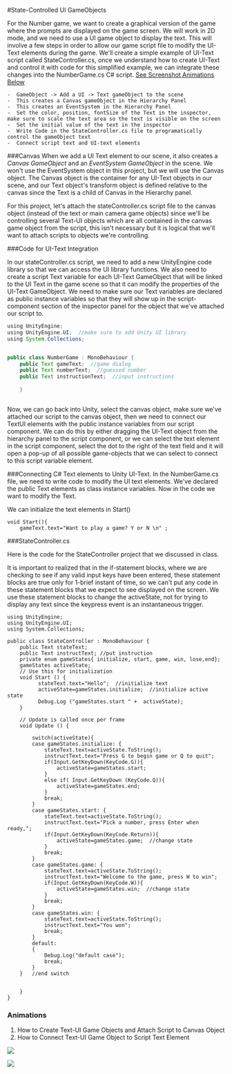 #State-Controlled UI GameObjects

For the Number game, we want to create a graphical version of the game where the prompts are displayed on the game screen.  We will work in 2D mode, and we need to use a UI game object to display  the text.  This will involve a few steps in order to allow our game script file to modify the UI-Text elements during the game. We'll create a simple example of UI-Text script called StateController.cs, once we understand how to create UI-Text and control it with code for this simplified example, we can integrate these changes into the NumberGame.cs C# script.  [See Screenshot Animations Below](https://kdoore.gitbooks.io/cs-2335/content/state_controlled_ui-text.html#animations)

    -  GameObject -> Add a UI -> Text gameObject to the scene
    -  This creates a Canvas gameObject in the Hierarchy Panel
    -  This creates an EventSystem in the Hierarchy Panel
    -  Set the color, position, fontSize of the Text in the inspector, make sure to scale the text area so the text is visible on the screen
    -  Set the initial value of the text in the inspector
    -  Write Code in the StateController.cs file to programatically control the gameObject text
    -  Connect script text and UI-text elements

###Canvas
When we add a UI Text element to our scene, it also creates a *Canvas GameObject* and an *EventSystem GameObject* in the scene.  We won't use the EventSystem object in this project, but we will use the Canvas object.  The Canvas object is the container for any UI-Text objects in our scene, and our Text object's transform object is defined relative to the canvas since the Text is a child of Canvas in the Hierarchy panel. 

For this project, let's attach the stateController.cs script file to the canvas object (instead of the text or main camera game objects) since we'll be controlling several Text-UI objects which are all contained in the canvas game object from the script, this isn't necessary but it is logical that we'll want to attach scripts to objects we're controlling.

###Code for UI-Text Integration

In our stateController.cs script, we need to add a new UnityEngine code library so that we can access the UI library functions. We also need to create a script Text variable for each UI-Text GameObject that will be linked to the UI Text in the game scene so that it can modify the properties of the UI-Text GameObject. We need to make sure our Text variables are declared as public instance variables so that they will show up in the script-component section of the inspector panel for the object that we've attached our script to.  

````java
using UnityEngine;
using UnityEngine.UI;  //make sure to add Unity UI library
using System.Collections;


public class NumberGame : MonoBehaviour {
	public Text gameText;  //game dialog
	public Text numberText;  //guessed number
	public Text instructionText;  //input instructions
	
	}
	
````

Now, we can go back into Unity, select the canvas object, make sure we've attached our script to the canvas object, then we need to connect our TextUI elements with the public instance variables from our script component. We can do this by either dragging the UI-Text object from the hierarchy panel to the script component, or we can select the text element in the script component, select the dot to the right of the text field and it will open a pop-up of all possible game-objects that we can select to connect to this script variable element.

###Connecting C# Text elements to Unity UI-Text.
In the NumberGame.cs file, we need to write code to modify the UI text elements.  We've declared the public Text elements as class instance variables.  Now in the code we want to modify the Text.

We can initialize the text elements in Start()
```
void Start(){
    gameText.text="Want to play a game? Y or N \n" ;
````

###StateController.cs 

Here is the code for the StateController project that we discussed in class. 

It is important to realized that in the if-statement blocks, where we are checking to see if any valid input keys have been entered, these statement blocks are true only for 1-brief instant of time, so we can't put any code in these statement blocks that we expect to see displayed on the screen. We use these statement blocks to change the activeState, not for trying to display any text since the keypress event is an instantaneous trigger.
 

```
using UnityEngine;
using UnityEngine.UI;
using System.Collections;

public class StateController : MonoBehaviour {
	public Text stateText;
	public Text instructText; //put instruction
	private enum gameStates{ initialize, start, game, win, lose,end};
	gameStates activeState;
	// Use this for initialization
	void Start () {
	      stateText.text="Hello";  //initialize text
	      activeState=gameStates.initialize;  //initialize active state
	      Debug.Log ("gameStates.start " +  activeState);
	}
	
	// Update is called once per frame
	void Update () {
	
		switch(activeState){
		case gameStates.initialize: {
			stateText.text=activeState.ToString();
			instructText.text="Press G to begin game or Q to quit";
			if(Input.GetKeyDown(KeyCode.G)){
				activeState=gameStates.start;
			} 
			else if( Input.GetKeyDown (KeyCode.Q)){
				activeState=gameStates.end;
			}
			break;
		}
		case gameStates.start: {
			stateText.text=activeState.ToString();
			instructText.text="Pick a number, press Enter when ready,";
			if(Input.GetKeyDown(KeyCode.Return)){
				activeState=gameStates.game;  //change state
			} 
			break;
		}
		case gameStates.game: {
			stateText.text=activeState.ToString();
			instructText.text="Welcome to the game, press W to win";
			if(Input.GetKeyDown(KeyCode.W)){
				activeState=gameStates.win;  //change state
			} 
			break;
		}
		case gameStates.win: {
			stateText.text=activeState.ToString();
			instructText.text="You won";
			break;
		}
		default:
		{
			Debug.Log("default case");
			break;
		}
	}	//end switch
	
	
	}
}
```

### Animations 
1. How to Create Text-UI Game Objects and Attach Script to Canvas Object
2. How to Connect Text-UI Game Object to Script Text Element


![](GU6iOIPXxo.gif)

![](jfawLfwFA0.gif)



